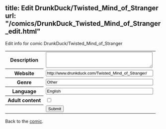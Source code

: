 title: Edit DrunkDuck/Twisted_Mind_of_Stranger
url: "/comics/DrunkDuck_Twisted_Mind_of_Stranger_edit.html"
---
Edit info for comic DrunkDuck/Twisted_Mind_of_Stranger

<form name="comic" action="http://gaepostmail.appspot.com/comic/" method="post">
<table class="comicinfo">
<tr>
<th>Description</th><td><textarea name="description" cols="40" rows="3"></textarea></td>
</tr>
<tr>
<th>Website</th><td><input type="text" name="url" value="http://www.drunkduck.com/Twisted_Mind_of_Stranger/" size="40"/></td>
</tr>
<tr>
<th>Genre</th><td><input type="text" name="genre" value="Other" size="40"/></td>
</tr>
<tr>
<th>Language</th><td><input type="text" name="language" value="English" size="40"/></td>
</tr>
<tr>
<th>Adult content</th><td><input type="checkbox" name="adult" value="adult" /></td>
</tr>
<tr>
<th></th><td>
<input type="hidden" name="comic" value="DrunkDuck_Twisted_Mind_of_Stranger" />
<input type="submit" name="submit" value="Submit" />
</td>
</tr>
</table>
</form>

Back to the [comic](DrunkDuck_Twisted_Mind_of_Stranger.html).
